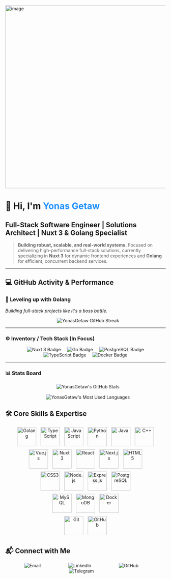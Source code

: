 <img width="1792" height="576" alt="image" src="https://github.com/user-attachments/assets/f5b375f8-69d3-414b-971f-cd0693e09663" />


# 👋 Hi, I'm <span style="color:#1E90FF;">Yonas Getaw</span>
## **Full-Stack Software Engineer | Solutions Architect | Nuxt 3 & Golang Specialist**

> **Building robust, scalable, and real-world systems.** Focused on delivering high-performance full-stack solutions, currently specializing in **Nuxt 3** for dynamic frontend experiences and **Golang** for efficient, concurrent backend services.

---

## 💻 GitHub Activity & Performance

### 🚀 Leveling up with **Golang**
*Building full-stack projects like it's a boss battle.*

<p align="center">
    <img src="https://github-readme-streak-stats.herokuapp.com/?user=YonasGetaw&theme=dark&hide_border=true&date_format=M%20j%5B%2C%20Y%5D" alt="YonasGetaw GitHub Streak" />
</p>

---

### ⚙️ Inventory / Tech Stack (In Focus)

<p align="center">
    <img src="https://img.shields.io/badge/Nuxt%203-00DC82?style=for-the-badge&logo=nuxtdotjs&logoColor=white" alt="Nuxt 3 Badge"/>
    <img src="https://img.shields.io/badge/Go-00ADD8?style=for-the-badge&logo=go&logoColor=white" alt="Go Badge"/>
    <img src="https://img.shields.io/badge/PostgreSQL-316192?style=for-the-badge&logo=postgresql&logoColor=white" alt="PostgreSQL Badge"/>
    <img src="https://img.shields.io/badge/TypeScript-3178C6?style=for-the-badge&logo=typescript&logoColor=white" alt="TypeScript Badge"/>
    <img src="https://img.shields.io/badge/Docker-2496ED?style=for-the-badge&logo=docker&logoColor=white" alt="Docker Badge"/>
</p>

---

### 📊 Stats Board

<p align="center">
    <img align="center" src="https://github-readme-stats.vercel.app/api?username=YonasGetaw&show_icons=true&theme=dark&hide_border=true&count_private=true" alt="YonasGetaw's GitHub Stats" />
</p>

<p align="center">
    <img align="center" src="https://github-readme-stats.vercel.app/api/top-langs/?username=YonasGetaw&layout=compact&langs_count=6&theme=dark&hide_border=true" alt="YonasGetaw's Most Used Languages" />
</p>

## 🛠️ Core Skills & Expertise
<div align="center">

<!-- Row 1: 6 icons -->
<img src="https://upload.wikimedia.org/wikipedia/commons/0/05/Go_Logo_Blue.svg" title="Golang" width="60" style="margin:5px;"/>
<img src="https://cdn.jsdelivr.net/gh/devicons/devicon/icons/typescript/typescript-original.svg" title="TypeScript" width="60" style="margin:5px;"/>
<img src="https://cdn.jsdelivr.net/gh/devicons/devicon/icons/javascript/javascript-original.svg" title="JavaScript" width="60" style="margin:5px;"/>
<img src="https://cdn.jsdelivr.net/gh/devicons/devicon/icons/python/python-original.svg" title="Python" width="60" style="margin:5px;"/>
<img src="https://cdn.jsdelivr.net/gh/devicons/devicon/icons/java/java-original.svg" title="Java" width="60" style="margin:5px;"/>
<img src="https://cdn.jsdelivr.net/gh/devicons/devicon/icons/cplusplus/cplusplus-original.svg" title="C++" width="60" style="margin:5px;"/>

<br/>

<!-- Row 2: 5 icons -->
<img src="https://cdn.jsdelivr.net/gh/devicons/devicon/icons/vuejs/vuejs-original.svg" title="Vue.js" width="60" style="margin:5px;"/>
<img src="https://cdn.jsdelivr.net/gh/devicons/devicon/icons/nuxtjs/nuxtjs-original.svg" title="Nuxt 3" width="60" style="margin:5px;"/>
<img src="https://cdn.jsdelivr.net/gh/devicons/devicon/icons/react/react-original.svg" title="React" width="60" style="margin:5px;"/>
<img src="https://cdn.jsdelivr.net/gh/devicons/devicon/icons/nextjs/nextjs-original.svg" title="Next.js" width="60" style="margin:5px;"/>
<img src="https://cdn.jsdelivr.net/gh/devicons/devicon/icons/html5/html5-original.svg" title="HTML5" width="60" style="margin:5px;"/>

<br/>

<!-- Row 3: 4 icons -->
<img src="https://cdn.jsdelivr.net/gh/devicons/devicon/icons/css3/css3-original.svg" title="CSS3" width="60" style="margin:5px;"/>
<img src="https://cdn.jsdelivr.net/gh/devicons/devicon/icons/nodejs/nodejs-original.svg" title="Node.js" width="60" style="margin:5px;"/>
<img src="https://cdn.jsdelivr.net/gh/devicons/devicon/icons/express/express-original.svg" title="Express.js" width="60" style="margin:5px;"/>
<img src="https://cdn.jsdelivr.net/gh/devicons/devicon/icons/postgresql/postgresql-original.svg" title="PostgreSQL" width="60" style="margin:5px;"/>

<br/>

<!-- Row 4: 3 icons -->
<img src="https://cdn.jsdelivr.net/gh/devicons/devicon/icons/mysql/mysql-original.svg" title="MySQL" width="60" style="margin:5px;"/>
<img src="https://cdn.jsdelivr.net/gh/devicons/devicon/icons/mongodb/mongodb-original.svg" title="MongoDB" width="60" style="margin:5px;"/>
<img src="https://cdn.jsdelivr.net/gh/devicons/devicon/icons/docker/docker-original.svg" title="Docker" width="60" style="margin:5px;"/>

<br/>

<!-- Row 5: 2 icons -->
<img src="https://cdn.jsdelivr.net/gh/devicons/devicon/icons/git/git-original.svg" title="Git" width="60" style="margin:5px;"/>
<img src="https://cdn.jsdelivr.net/gh/devicons/devicon/icons/github/github-original.svg" title="GitHub" width="60" style="margin:5px;"/>

</div>

## 📬 Connect with Me

<p align="center">
    <a href="mailto:yonasgetaw5444@gmail.com" target="_blank" style="text-decoration:none; margin: 0 10px;">
        <img src="https://img.shields.io/badge/Email-D14836?style=for-the-badge&logo=gmail&logoColor=white" alt="Email" />
    </a>
    <a href="https://linkedin.com/in/your-linkedin-profile" target="_blank" style="text-decoration:none; margin: 0 10px;">
        <img src="https://img.shields.io/badge/LinkedIn-0077B5?style=for-the-badge&logo=linkedin&logoColor=white" alt="LinkedIn" />
    </a>
    <a href="https://github.com/YonasGetaw" target="_blank" style="text-decoration:none; margin: 0 10px;">
        <img src="https://img.shields.io/badge/GitHub-100000?style=for-the-badge&logo=github&logoColor=white" alt="GitHub" />
    </a>
    <a href="https://t.me/@YONAA54" target="_blank" style="text-decoration:none; margin: 0 10px;">
        <img src="https://img.shields.io/badge/Telegram-26A5E4?style=for-the-badge&logo=telegram&logoColor=white" alt="Telegram" />
    </a>
</p>

